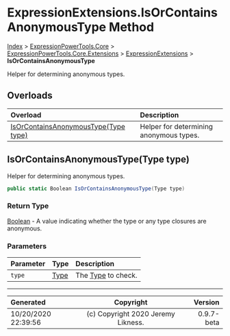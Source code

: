 ﻿# ExpressionExtensions.IsOrContainsAnonymousType Method

[Index](../index.md) > [ExpressionPowerTools.Core](ExpressionPowerTools.Core.a.md) > [ExpressionPowerTools.Core.Extensions](ExpressionPowerTools.Core.Extensions.n.md) > [ExpressionExtensions](ExpressionPowerTools.Core.Extensions.ExpressionExtensions.cs.md) > **IsOrContainsAnonymousType**

Helper for determining anonymous types.

## Overloads

| Overload | Description |
| :-- | :-- |
| [IsOrContainsAnonymousType(Type type)](#isorcontainsanonymoustypetype-type) | Helper for determining anonymous types. |
## IsOrContainsAnonymousType(Type type)

Helper for determining anonymous types.

```csharp
public static Boolean IsOrContainsAnonymousType(Type type)
```

### Return Type

 [Boolean](https://docs.microsoft.com/dotnet/api/system.boolean)  - A value indicating whether the type or any type closures are anonymous.

### Parameters

| Parameter | Type | Description |
| :-- | :-- | :-- |
| `type` | [Type](https://docs.microsoft.com/dotnet/api/system.type) | The [Type](https://docs.microsoft.com/dotnet/api/system.type) to check. |



---

| Generated | Copyright | Version |
| :-- | :-: | --: |
| 10/20/2020 22:39:56 | (c) Copyright 2020 Jeremy Likness. | 0.9.7-beta |
